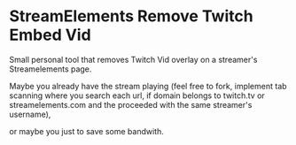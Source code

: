 # StreamElements Remove Twitch Embed Vid

Small personal tool that removes Twitch Vid overlay on a streamer's Streamelements page.

Maybe you already have the stream playing (feel free to fork, implement tab scanning where you search each url, if domain belongs to twitch.tv or streamelements.com and the proceeded with the same streamer's username),

or maybe you just to save some bandwith.
